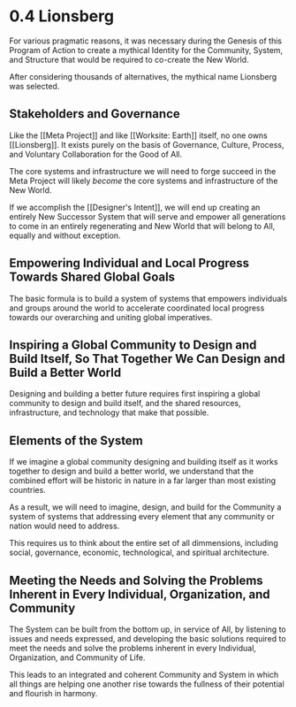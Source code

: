 # 0.4 Lionsberg
For various pragmatic reasons, it was necessary during the Genesis of this Program of Action to create a mythical Identity for the Community, System, and Structure that would be required to co-create the New World.  

After considering thousands of alternatives, the mythical name Lionsberg was selected. 

## Stakeholders and Governance

Like the [[Meta Project]] and like [[Worksite: Earth]] itself, no one owns [[Lionsberg]]. It exists purely on the basis of Governance, Culture, Process, and Voluntary Collaboration for the Good of All. 

The core systems and infrastructure we will need to forge succeed in the Meta Project will likely _become_ the core systems and infrastructure of the New World. 

If we accomplish the [[Designer's Intent]], we will end up creating an entirely New Successor System that will serve and empower all generations to come in an entirely regenerating and New World that will belong to All, equally and without exception. 

## Empowering Individual and Local Progress Towards Shared Global Goals
The basic formula is to build a system of systems that empowers individuals and groups around the world to accelerate coordinated local progress towards our overarching and uniting global imperatives. 

## Inspiring a Global Community to Design and Build Itself, So That Together We Can Design and Build a Better World
Designing and building a better future requires first inspiring a global community to design and build itself, and the shared resources, infrastructure, and technology that make that possible. 

## Elements of the System
If we imagine a global community designing and building itself as it works together to design and build a better world, we understand that the combined effort will be historic in nature in a far larger than most existing countries. 

As a result, we will need to imagine, design, and build for the Community a system of systems that addressing every element that any community or nation would need to address.

This requires us to think about the entire set of all dimmensions, including social, governance, economic, technological, and spiritual architecture. 

## Meeting the Needs and Solving the Problems Inherent in Every Individual, Organization, and Community
The System can be built from the bottom up, in service of All, by listening to issues and needs expressed, and developing the basic solutions required to meet the needs and solve the problems inherent in every Individual, Organization, and Community of Life. 

This leads to an integrated and coherent Community and System in which all things are helping one another rise towards the fullness of their potential and flourish in harmony. 